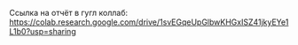 Ссылка на отчёт в гугл коллаб: https://colab.research.google.com/drive/1svEGqeUpGlbwKHGxISZ41jkyEYe1L1b0?usp=sharing
